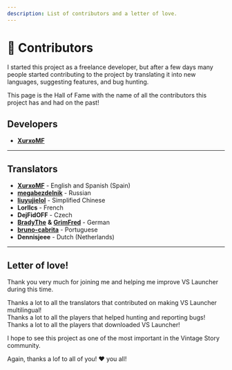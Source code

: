 ```yaml
---
description: List of contributors and a letter of love.
---
```


# 👤 Contributors

I started this project as a freelance developer, but after a few days many people started contributing to the project by translating it into new languages, suggesting features, and bug hunting.

This page is the Hall of Fame with the name of all the contributors this project has and had on the past!

## Developers

* [**XurxoMF**](https://github.com/XurxoMF)

***

## Translators

* [**XurxoMF**](https://github.com/XurxoMF) - English and Spanish (Spain)
* [**megabezdelnik**](https://github.com/megabezdelnik) - Russian
* [**liuyujielol**](https://github.com/liuyujielol) - Simplified Chinese
* **LorIlcs** - French
* **DejFidOFF** - Czech
* [**BradyThe**](https://github.com/BradyThe) **&** [**GrimFred**](https://github.com/GrimFred) - German
* [**bruno-cabrita**](https://github.com/bruno-cabrita) - Portuguese
* **Dennisjeee** - Dutch (Netherlands)

***

## Letter of love!

Thank you very much for joining me and helping me improve VS Launcher during this time.

Thanks a lot to all the translators that contributed on making VS Launcher multilingual!\
Thanks a lot to all the players that helped hunting and reporting bugs!\
Thanks a lot to all the players that downloaded VS Launcher!

I hope to see this project as one of the most important in the Vintage Story community.

Again, thanks a lof to all of you! ❤️ you all!
